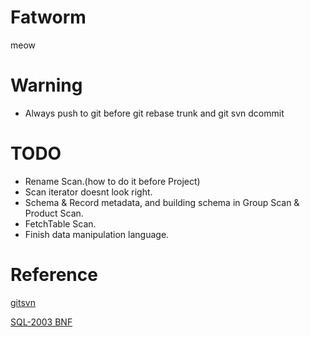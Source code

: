 Fatworm
=======================

meow

Warning
=====================
* Always push to git before git rebase trunk and git svn dcommit

TODO
====================
* Rename Scan.(how to do it before Project)
* Scan iterator doesnt look right.
* Schema & Record metadata, and building schema in Group Scan & Product Scan.
* FetchTable Scan.
* Finish data manipulation language.

Reference
====================

[gitsvn](http://stackoverflow.com/questions/661018/pushing-an-existing-git-repository-to-svn)

[SQL-2003 BNF](http://savage.net.au/SQL/sql-2003-2.bnf.html)

